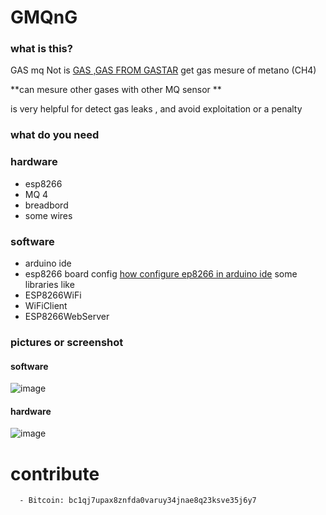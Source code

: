 # GMQnG
### what is this?
GAS mq Not is [ GAS ,GAS FROM GASTAR](https://jero98772.pythonanywhere.com/proyects/gasinfo.html)  get gas mesure of metano (CH4)

**can mesure other gases with other MQ sensor **

is very helpful for detect gas leaks , and avoid exploitation or a penalty
### what do you need
### hardware
* esp8266
* MQ 4
* breadbord
* some wires
### software 
* arduino ide 
* esp8266 board config [how configure ep8266 in arduino ide](https://youtu.be/2DL8FlrBTDs?t=77)
some libraries like 
* ESP8266WiFi
* WiFiClient
* ESP8266WebServer
### pictures or screenshot
#### software
![image](http://wiki.unloquer.org/_media/personas/jero98772/screenshot_20210318-214953.png)
#### hardware
![image](http://wiki.unloquer.org/_media/personas/jero98772/img_20210319_092106.jpg)
# contribute 	
	    
      - Bitcoin: bc1qj7upax8znfda0varuy34jnae8q23ksve35j6y7
